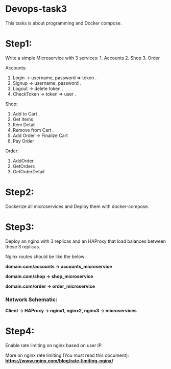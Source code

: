 # Devops-task3
This tasks is about programming and Docker compose.

# Step1:
Write a simple Microservice with 3 services: 1. Accounts 2. Shop 3. Order

Accounts:

1. Login -> username, password => token .
2. Signup -> username, password .
3. Logout -> delete token .
4. CheckToken -> token => user .

Shop:

1. Add to Cart .
2. Get Items
3. Item Detail
4. Remove from Cart .
5. Add Order -> Finalize Cart
6. Pay Order

Order:

1. AddOrder
2. GetOrders
3. GetOrderDetail

# Step2:
Dockerize all microservices and Deploy them with docker-compose.

# Step3:
Deploy an nginx with 3 replicas and an HAProxy that load balances between these 3 replicas.

Nginx routes should be like the below:

**domain.com/accounts -> accounts_microservice**

**domain.com/shop -> shop_microservice**

**domain.com/order -> order_microservice**

### Network Schematic:

**Client -> HAProxy -> nginx1, nginx2, nginx3 -> microservices**

# Step4:
Enable rate limiting on nginx based on user IP.

More on nginx rate limiting (You must read this document): **https://www.nginx.com/blog/rate-limiting-nginx/**
